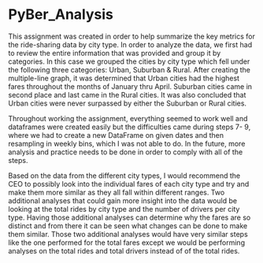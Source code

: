 # PyBer_Analysis

This assignment was created in order to help summarize the key metrics for the ride-sharing data by city type. In order to analyze the data, we first had to review the entire information that was provided and group it by categories. In this case we grouped the cities by city type which fell under the following three categories: Urban, Suburban & Rural. After creating the multiple-line graph, it was determined that Urban cities had the highest fares throughout the months of January thru April. Suburban cities came in second place and last came in the Rural cities. It was also concluded that Urban cities were never surpassed by either the Suburban or Rural cities. 

Throughout working the assignment, everything seemed to work well and dataframes were created easily but the difficulties came during steps 7- 9, where we had to create a new DataFrame on given dates and then resampling in weekly bins, which I was not able to do. In the future, more analysis and practice needs to be done in order to comply with all of the steps. 

Based on the data from the different city types, I would recommend the CEO to possibly look into the individual fares of each city type and try and make them more similar as they all fall within different ranges. Two additional analyses that could gain more insight into the data would be looking at the total rides by city type and the number of drivers per city type. Having those additional analyses can determine why the fares are so distinct and from there it can be seen what changes can be done to make them similar. Those two additional analyses would have very similar steps like the one performed for the total fares except we would be performing analyses on the total rides and total drivers instead of of the total rides. 
